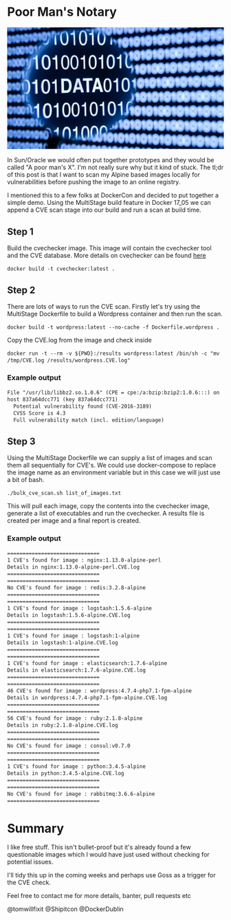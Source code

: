 # Poor Man's Notary

![data](img/data.jpg)

In Sun/Oracle we would often put together prototypes and they would be called "A poor man's X".  I'm not really sure why but it kind of stuck.  The tl;dr of this post is that I want to scan my Alpine based images locally for vulnerabilities before pushing the image to an online registry.

I mentioned this to a few folks at DockerCon and decided to put together a simple demo.  Using the MultiStage build feature in Docker 17_05 we can append a CVE scan stage into our build and run a scan at build time.

## Step 1

Build the cvechecker image. This image will contain the cvechecker tool and the CVE database. More details on cvechecker can be found [here](https://github.com/sjvermeu/cvechecker/)

```
docker build -t cvechecker:latest .

```

## Step 2

There are lots of ways to run the CVE scan. Firstly let's try using the MultiStage Dockerfile to build a Wordpress container and then run the scan.

```
docker build -t wordpress:latest --no-cache -f Dockerfile.wordpress .

```

Copy the CVE.log from the image and check inside

```
docker run -t --rm -v ${PWD}:/results wordpress:latest /bin/sh -c "mv /tmp/CVE.log /results/wordpress.CVE.log"
```

### Example output

```
File "/usr/lib/libbz2.so.1.0.6" (CPE = cpe:/a:bzip:bzip2:1.0.6:::) on host 837a64dcc771 (key 837a64dcc771)
  Potential vulnerability found (CVE-2016-3189)
  CVSS Score is 4.3
  Full vulnerability match (incl. edition/language)

```

## Step 3

Using the MultiStage Dockerfile we can supply a list of images and scan them all sequentially for CVE's.  We could use docker-compose to replace the image name as an environment variable but in this case we will just use a bit of bash.

```
./bulk_cve_scan.sh list_of_images.txt

```

This will pull each image, copy the contents into the cvechecker image, generate a list of executables and run the cvechecker. A results file is created per image and a final report is created.

### Example output

```
==============================
1 CVE's found for image : nginx:1.13.0-alpine-perl 
Details in nginx:1.13.0-alpine-perl.CVE.log
==============================
==============================
No CVE's found for image : redis:3.2.8-alpine 
==============================
==============================
1 CVE's found for image : logstash:1.5.6-alpine 
Details in logstash:1.5.6-alpine.CVE.log
==============================
==============================
1 CVE's found for image : logstash:1-alpine 
Details in logstash:1-alpine.CVE.log
==============================
==============================
1 CVE's found for image : elasticsearch:1.7.6-alpine 
Details in elasticsearch:1.7.6-alpine.CVE.log
==============================
==============================
46 CVE's found for image : wordpress:4.7.4-php7.1-fpm-alpine 
Details in wordpress:4.7.4-php7.1-fpm-alpine.CVE.log
==============================
==============================
56 CVE's found for image : ruby:2.1.8-alpine 
Details in ruby:2.1.8-alpine.CVE.log
==============================
==============================
No CVE's found for image : consul:v0.7.0 
==============================
==============================
1 CVE's found for image : python:3.4.5-alpine 
Details in python:3.4.5-alpine.CVE.log
==============================
==============================
No CVE's found for image : rabbitmq:3.6.6-alpine 
==============================

```

# Summary

I like free stuff. This isn't bullet-proof but it's already found a few questionable images which I would have just used without checking for potential issues.

I'll tidy this up in the coming weeks and perhaps use Goss as a trigger for the CVE check.

Feel free to contact me for more details, banter, pull requests etc

@tomwillfixit @Shipitcon @DockerDublin


